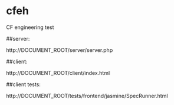 # cfeh
CF engineering test

##server:

http://DOCUMENT_ROOT/server/server.php

##client:

http://DOCUMENT_ROOT/client/index.html

##client tests:

http://DOCUMENT_ROOT/tests/frontend/jasmine/SpecRunner.html
